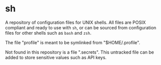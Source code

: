 sh
==

A repository of configuration files for UNIX shells. All files are POSIX
compliant and ready to use with `sh`, or can be sourced from configuration
files for other shells such as `bash` and `zsh`.

The file "profile" is meant to be symlinked from "\$HOME/.profile".

Not found in this repository is a file ".secrets". This untracked file can be
added to store sensitive values such as API keys.

